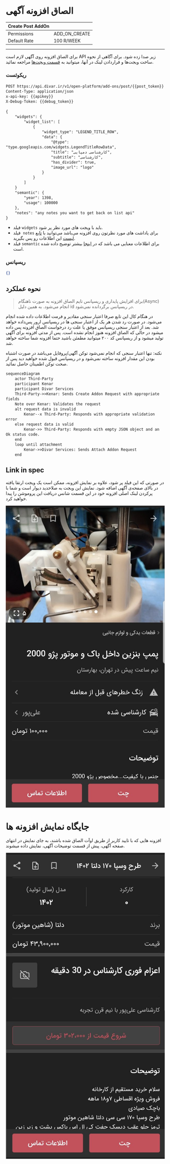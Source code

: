 # الصاق افزونه آگهی

| Create Post AddOn |               |
|-------------------|---------------|
| Permissions       | ADD_ON_CREATE |
| Default Rate      | 100 R/WEEK    |

---

برای الصاق افزونه روی آگهی لازم است
API
زیر صدا زده شود. برای آگاهی از نحوه ساخت ویجت‌ها و قراردادن لینک در آنها، میتوانید به [قسمت ویجت‌ها](../widgets/ReadMe.md) مراجعه نمائید.

### ریکوئست

```http request
POST https://api.divar.ir/v1/open-platform/add-ons/post/{{post_token}}
Content-Type: application/json
x-api-key: {{apikey}}
X-Debug-Token: {{debug_token}}

{
    "widgets": {
        "widget_list": [
            {
                "widget_type": "LEGEND_TITLE_ROW",
                "data": {
                    "@type": "type.googleapis.com/widgets.LegendTitleRowData",
                    "title": "کارشناسی دمپایی",
                    "subtitle": "کارشناسی",
                    "has_divider": true,
                    "image_url": "logo"
                }
            }
        ]
    }
    "semantic": {
        "year": 1398,
        "usage": 100000
    },
    "notes": "any notes you want to get back on list api"
}
```

- فیلد `widgets` باید با ویجت های مورد نظر پر شود.
- فیلد  `notes`
 برای یاداشت های مورد نظرتون روی افزونه می‌باشد می‌توانید با
 [تابع لیست](./list.md)
  این اطلاعات رو پس بگیرید.
- فیلد `semantic` برای اطلاعات معنایی می باشد که در [اینجا](./semantic.md) بیشتر توضیح داده شده است.

### ریسپانس

```json
{}
```

## نحوه عملکرد


> برای افزایش پایداری و ریسپانس تایم الصاق افزونه به صورت ناهنگام(Async) انجام می‌شود. به همین دلیل id در ریسپانس برگردانده نمی‌شود.

در هنگام کال این تابع صرفا اعتبار سنجی مقادیر و فرمت اطلاعات داده شده انجام می‌شود.
 در صورت رد شدن هر یک از اعتبار سنجی ها در ریسپانس ارور پس‌داده خواهد شد.
  بعد از اعتبار سنجی ریسپانس موفق یا علت رد درخواست الصاق افزونه پس داده میشود در حالی که الصاق افزونه هنوز انجام نشده است.
   پس از مدتی افزونه برای آگهی تولید میشود و از ریسپانس کد ۲۰۰ میتوانید مطمئن باشید حتما افزونه شما ساخته خواهد شد.

نکته: تنها اعتبار سنجی که انجام نمی‌شود توکن آگهی/پروفایل می‌باشد در صورت اشتباه بودن این مقدار افزونه ساخته نمی‌شود و در ریسپانس قبول شده خواهید دید پس از صحت توکن اطمینان حاصل نمائید.

```mermaid
sequenceDiagram
    actor Third-Party
    participant Kenar
    participant Divar Services
    Third-Party->>Kenar: Sends Create Addon Request with appropriate fields
    Note over Kenar: Validates the request
    alt request data is invalid
        Kenar--x Third-Party: Responds with appropriate validation error
    else request data is valid
        Kenar->> Third-Party: Responds with empty JSON object and an Ok status code.
    end
    loop until attachment
        Kenar->>Divar Services: Sends Attach Addon Request
    end
```

## Link in spec
در صورتی که این فیلد پر شود، علاوه بر نمایش افزونه، ممکن است یک ویجت ارتقا یافته در بالای صفحه‌ی آگهی اضافه شود. نمایش این ویجت به صلاحدید دیوار است و شما با پرکردن لینک اصلی افزونه خود در این قسمت شانس دریافت این پروموشن را پیدا خواهید کرد.

![ScreenShot](promoted_addon_spec_head.png)

# جایگاه نمایش افزونه ها
افزونه هایی که با تایید کاربر از طریق اوآت الصاق شده باشند، به جای نمایش در انتهای صفحه آگهی، پیش از قسمت توضیحات آگهی، نمایش داده میشوند.

![ScreenShot](promoted_addon_spec_tail.png)
